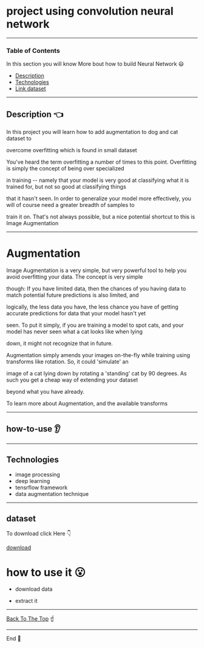 # project using convolution neural network

---

### Table of Contents

In this section you will know More bout how to build Neural Network :smiley:

- [Description](#description)
- [Technologies](#Technologies)
- [Link dataset](#dataset)

---

## Description :point_left:



In this project you will learn how to add augmentation to dog and cat dataset to

overcome overfitting which is found in small dataset 

You've heard the term overfitting a number of times to this point. Overfitting is simply the concept of being over specialized

in training -- namely that your model is very good at classifying what it is trained for, but not so good at classifying things

that it hasn't seen. In order to generalize your model more effectively, you will of course need a greater breadth of samples to

train it on. That's not always possible, but a nice potential shortcut to this is Image Augmentation

---

# Augmentation 

Image Augmentation is a very simple, but very powerful tool to help you avoid overfitting your data. The concept is very simple

though: If you have limited data, then the chances of you having data to match potential future predictions is also limited, and 

logically, the less data you have, the less chance you have of getting accurate predictions for data that your model hasn't yet 

seen. To put it simply, if you are training a model to spot cats, and your model has never seen what a cat looks like when lying 

down, it might not recognize that in future.

Augmentation simply amends your images on-the-fly while training using transforms like rotation. So, it could 'simulate' an 

image of a cat lying down by rotating a 'standing' cat by 90 degrees. As such you get a cheap way of extending your dataset 

beyond what you have already.

To learn more about Augmentation, and the available transforms

---


## how-to-use :ear:






---

## Technologies

- image processing
- deep learning
- tensrflow framework
- data augmentation technique

---


## dataset

To download click Here :point_down:

[download](https://s3.amazonaws.com/video.udacity-data.com/topher/2018/May/5aea1b91_train-test-data/train-test-data.zip)

#  how to use it :open_mouth:

-  download data 

- extract it

---


[Back To The Top](#README.md) :point_up:

---

End :raising_hand:
 


